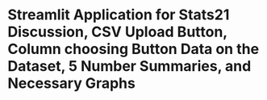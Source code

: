 # Streamlit Application for Stats21 Discussion, CSV Upload Button, Column choosing Button Data on the Dataset, 5 Number Summaries, and Necessary Graphs

